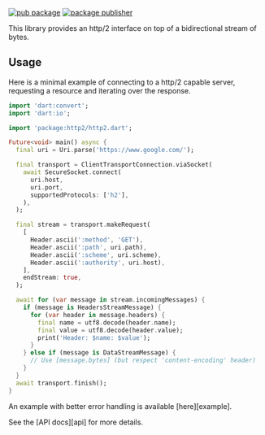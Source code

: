 [![pub package](https://img.shields.io/pub/v/http2.svg)](https://pub.dev/packages/http2)
[![package publisher](https://img.shields.io/pub/publisher/http2.svg)](https://pub.dev/packages/http2/publisher)

This library provides an http/2 interface on top of a bidirectional stream of bytes.

## Usage

Here is a minimal example of connecting to a http/2 capable server, requesting
a resource and iterating over the response.

```dart
import 'dart:convert';
import 'dart:io';

import 'package:http2/http2.dart';

Future<void> main() async {
  final uri = Uri.parse('https://www.google.com/');

  final transport = ClientTransportConnection.viaSocket(
    await SecureSocket.connect(
      uri.host,
      uri.port,
      supportedProtocols: ['h2'],
    ),
  );

  final stream = transport.makeRequest(
    [
      Header.ascii(':method', 'GET'),
      Header.ascii(':path', uri.path),
      Header.ascii(':scheme', uri.scheme),
      Header.ascii(':authority', uri.host),
    ],
    endStream: true,
  );

  await for (var message in stream.incomingMessages) {
    if (message is HeadersStreamMessage) {
      for (var header in message.headers) {
        final name = utf8.decode(header.name);
        final value = utf8.decode(header.value);
        print('Header: $name: $value');
      }
    } else if (message is DataStreamMessage) {
      // Use [message.bytes] (but respect 'content-encoding' header)
    }
  }
  await transport.finish();
}
```

An example with better error handling is available [here][example].

See the [API docs][api] for more details.
